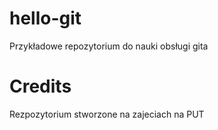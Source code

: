 # hello-git
Przykładowe repozytorium do nauki obsługi gita
# Credits
Rezpozytorium stworzone na zajeciach na PUT
